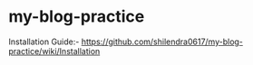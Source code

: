 # my-blog-practice
Installation Guide:-  https://github.com/shilendra0617/my-blog-practice/wiki/Installation
